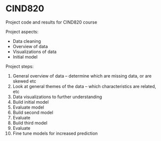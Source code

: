# CIND820
Project code and results for CIND820 course

Project aspects:
- Data cleaning
- Overview of data
- Visualizations of data
- Initial model

Project steps:
1.  General overview of data – determine which are missing data, or are skewed etc
2.	Look at general themes of the data – which characteristics are related, etc
3.	Data visualizations to further understanding
4.	Build initial model
5.	Evaluate model
6.	Build second model
7.	Evaluate
8.	Build third model
9.	Evaluate
10.	Fine tune models for increased prediction
